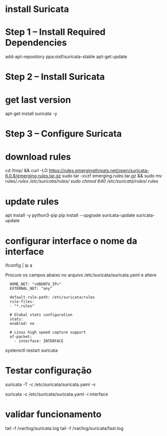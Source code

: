 # install Suricata

# Step 1 – Install Required Dependencies
add-apt-repository ppa:oisf/suricata-stable
apt-get update

# Step 2 – Install Suricata

# get last version
apt-get install suricata -y

# Step 3 – Configure Suricata

# download rules
cd /tmp/ && curl -LO https://rules.emergingthreats.net/open/suricata-6.0.8/emerging.rules.tar.gz
sudo tar -xvzf emerging.rules.tar.gz && sudo mv rules/*.rules /etc/suricata/rules/
sudo chmod 640 /etc/suricata/rules/*.rules

# update rules

apt install -y python3-pip
pip install --upgrade suricata-update
suricata-update

# configurar interface o nome da interface
ifconfig | ip a

Procure os campos abaixo no arquivo /etc/suricata/suricata.yaml e altere 

      HOME_NET: "<UBUNTU_IP>"
      EXTERNAL_NET: "any"

      default-rule-path: /etc/suricata/rules
      rule-files:
      - "*.rules"

      # Global stats configuration
      stats:
      enabled: no

      # Linux high speed capture support
      af-packet:
        - interface: INTERFACE 

systemctl restart suricata

#  Testar configuração

suricata -T -c /etc/suricata/suricata.yaml -v

suricata -c /etc/suricata/suricata.yaml -i interface

# validar funcionamento

tail -f /var/log/suricata.log
tail -f /var/log/suricata/fast.log
